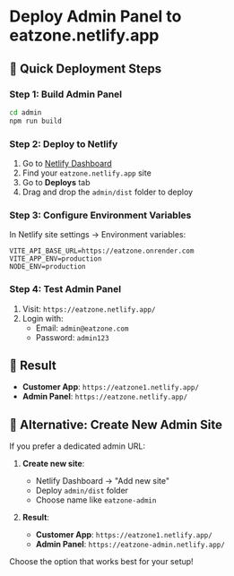 # Deploy Admin Panel to eatzone.netlify.app

## 🎯 Quick Deployment Steps

### Step 1: Build Admin Panel
```bash
cd admin
npm run build
```

### Step 2: Deploy to Netlify
1. Go to [Netlify Dashboard](https://app.netlify.com)
2. Find your `eatzone.netlify.app` site
3. Go to **Deploys** tab
4. Drag and drop the `admin/dist` folder to deploy

### Step 3: Configure Environment Variables
In Netlify site settings → Environment variables:
```
VITE_API_BASE_URL=https://eatzone.onrender.com
VITE_APP_ENV=production
NODE_ENV=production
```

### Step 4: Test Admin Panel
1. Visit: `https://eatzone.netlify.app/`
2. Login with:
   - Email: `admin@eatzone.com`
   - Password: `admin123`

## 🎉 Result
- **Customer App**: `https://eatzone1.netlify.app/`
- **Admin Panel**: `https://eatzone.netlify.app/`

## 🔧 Alternative: Create New Admin Site

If you prefer a dedicated admin URL:

1. **Create new site**:
   - Netlify Dashboard → "Add new site"
   - Deploy `admin/dist` folder
   - Choose name like `eatzone-admin`

2. **Result**:
   - **Customer App**: `https://eatzone1.netlify.app/`
   - **Admin Panel**: `https://eatzone-admin.netlify.app/`

Choose the option that works best for your setup!
